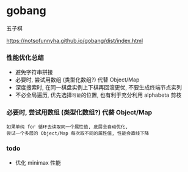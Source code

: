 # gobang

五子棋

<https://notsofunnyha.github.io/gobang/dist/index.html>

### 性能优化总结

- 避免字符串拼接
- 必要时, 尝试用数组 (类型化数组?) 代替 Object/Map
- 深度搜索时, 在同一棋盘实例上下棋再回滚更优, 不要生成终端节点实列
- 不必全局遍历, 优先选择`可能`的位置, 也有利于充分利用 alphabeta 剪枝

### 必要时, 尝试用数组 (类型化数组?) 代替 Object/Map

```
如果单纯 for 循环去读取同一个属性值, 底层会自动优化,
尝试一个多层的 Object/Map 每次取不同的属性值, 性能会直线下降
```

### todo

- 优化 minimax 性能

